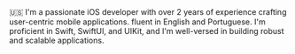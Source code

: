 ##

🇺🇸
I'm a passionate iOS developer with over 2 years of experience crafting user-centric mobile applications. 
fluent in English and Portuguese. 
I'm proficient in Swift, SwiftUI, and UIKit, and I'm well-versed in building robust and scalable applications.

##
